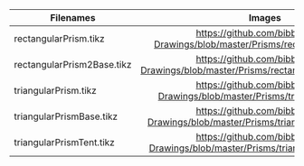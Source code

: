 | Filenames                  |                                        Images                                        |
|----------------------------|:------------------------------------------------------------------------------------:|
| rectangularPrism.tikz      |    https://github.com/bibbca/Tikz-Drawings/blob/master/Prisms/rectangularPrism.png   |
| rectangularPrism2Base.tikz | https://github.com/bibbca/Tikz-Drawings/blob/master/Prisms/rectangularPrism2Base.png |
| triangularPrism.tikz       |    https://github.com/bibbca/Tikz-Drawings/blob/master/Prisms/triangularPrism.png    |
| triangularPrismBase.tikz   | https://github.com/bibbca/Tikz-Drawings/blob/master/Prisms/triangularPrismBase.png   |
| triangularPrismTent.tikz   | https://github.com/bibbca/Tikz-Drawings/blob/master/Prisms/triangularPrismTent.png   |
